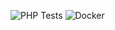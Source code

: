 ![PHP Tests](https://github.com/DeltaBairon/Despliegue_PHP/actions/workflows/php.yml/badge.svg)
 ![Docker](https://img.shields.io/badge/Docker-Ready-blue?logo=docker) 